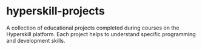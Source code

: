 # hyperskill-projects
A collection of educational projects completed during courses on the Hyperskill platform. 
Each project helps to understand specific programming and development skills.
